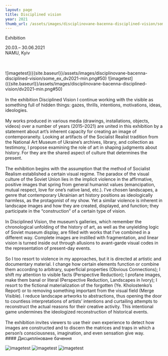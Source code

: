 ```yaml
---
layout: page
title: Disciplined vision
year: 2021
thumb_url: /assets/images/disciplinovane-bacenna-disciplined-vision/some_ex_dv2021-min.png
---
```


<section markdown="1" class="EN">
Exhibition <br>

20.03.– 30.06.2021 <br>
NAMU, Kyiv <br>


<br>
<br>
![imagetest]({{site.baseurl}}/assets/images/disciplinovane-bacenna-disciplined-vision/some_ex_dv2021-min.png#50)
![imagetest]({{site.baseurl}}/assets/images/disciplinovane-bacenna-disciplined-vision/dv2021-min.png#50)
<br><br>
In the exhibition Disciplined Vision I continue working with the visible as something full of hidden things: gazes, thrills, intentions, motivations, ideas, ideologies.
<br><br>
My works produced in various media (drawings, installations, objects, videos) over a number of years (2015–2021) are united in this exhibition by a statement about art’s inherent capacity for creating an image of contemporaneity. Looking at artifacts of the Socialist Realist tradition from the National Art Museum of Ukraine’s archives, library, and collection as testimony, I propose examining the role of art in shaping judgments about history. For they are the shared aspect of culture that determines the present.
<br><br>
The exhibition begins with the assumption that the method of Socialist Realism established a certain visual regime. The paradox of the visual culture of the Soviet Union lies in the implicit violence in the affirmative, positive images that spring from general humanist values (emancipation, mutual respect, love for one’s native land, etc.). I’ve chosen landscapes, a genre that contemporary Ukrainian art history positions as ideologically harmless, as the protagonist of my show. Yet a similar violence is inherent in landscape images and how they are created, displayed, and function; they participate in the “construction” of a certain type of vision.
<br><br>
In Disciplined Vision, the museum’s galleries, which remember the chronological unfolding of the history of art, as well as the unyielding logic of Soviet museum display, are filled with works that I’ve combined in a different way. Complete images are instilled with fragmentation, and linear vision is turned inside out through allusions to avant-garde visual codes in the representation of present-day events.
<br><br>
So I too resort to violence in my approaches, but it is directed at artistic and documentary material. I change how certain elements function or combine them according to arbitrary, superficial properties (Obvious Connections); I shift my attention to visible facts (Perspective Reduction); I profane images, make them banal or literal (Perspective Reduction, Landscapes in Ivory); I resort to the fictional materialization of the forgotten (Ye. Kholostenko’s Report) or to removing something important from the visual field (Merge Visible). I reduce landscape artworks to abstractions, thus opening the door to countless interpretations of artists’ intentions and curtailing attempts to reconstruct the actual reasons for their creative activity. This intentional game undermines the ideologized reconstruction of historical events.
<br><br>
The exhibition invites viewers to use their own experience to detect how images are constructed and to discern the matrices and traps in which a person’s consciousness, imagination, and even sensation give way.


</section>

<section markdown="1" class="UKR">
#### Дисципліноване бачення

![imagetest]({{site.baseurl}}/assets/images/disciplinovane-bacenna-disciplined-vision/dv_main_2021-min.png)
![imagetest]({{site.baseurl}}/assets/images/disciplinovane-bacenna-disciplined-vision/Disciplined-Vision2.jpeg)
![imagetest]({{site.baseurl}}/assets/images/disciplinovane-bacenna-disciplined-vision/perspective_dv2021-min.png)


</section>